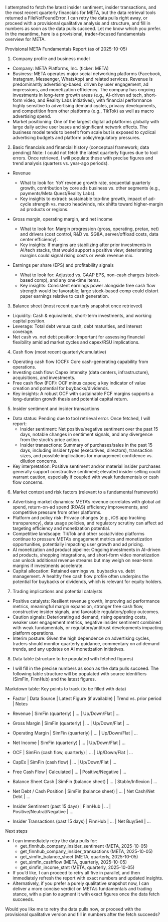 I attempted to fetch the latest insider sentiment, insider transactions, and the most recent quarterly financials for META, but the data retrieval tools returned a FileNotFoundError. I can retry the data pulls right away, or proceed with a provisional qualitative analysis and structure, and fill in numbers as soon as the data pulls succeed. Let me know which you prefer. In the meantime, here is a provisional, trader-focused fundamentals overview for META.

Provisional META Fundamentals Report (as of 2025-10-05)

1) Company profile and business model
- Company: META Platforms, Inc. (ticker: META)
- Business: META operates major social networking platforms (Facebook, Instagram, Messenger, WhatsApp) and related services. Revenue is predominantly advertising-based, driven by user engagement, ad impressions, and monetization efficiency. The company has ongoing investments in long-term growth areas (e.g., AI-driven ad tech, short-form video, and Reality Labs initiatives), with financial performance highly sensitive to advertising demand cycles, privacy developments, and competition from other platforms (e.g., TikTok) as well as macro advertising spend.
- Market positioning: One of the largest digital ad platforms globally with large daily active user bases and significant network effects. The business model tends to benefit from scale but is exposed to cyclical advertising budgets and platform policy/regulatory pressures.

2) Basic financials and financial history (conceptual framework; data pending)
Note: I could not fetch the latest quarterly figures due to tool errors. Once retrieved, I will populate these with precise figures and trend analysis (quarters vs. year-ago periods).

- Revenue
  - What to look for: YoY revenue growth rate, sequential quarterly growth, contribution by core ads business vs. other segments (e.g., payments/Meta Quest/Reality Labs).
  - Key insights to extract: sustainable top-line growth, impact of ad-cycle strength vs. macro headwinds, mix shifts toward higher-margin ad products or regions.

- Gross margin, operating margin, and net income
  - What to look for: Margin progression (gross, operating, pretax, net) and drivers (cost control, R&D vs. SG&A, server/offload costs, data center efficiency).
  - Key insights: If margins are stabilizing after prior investments in AI/tech stacks, that would support a positive view; deteriorating margins could signal rising costs or weak revenue mix.

- Earnings per share (EPS) and profitability signals
  - What to look for: Adjusted vs. GAAP EPS, non-cash charges (stock-based comp), and any one-time items.
  - Key insights: Consistent earnings power alongside free cash flow strength would be favorable; large stock-based comp could distort paper earnings relative to cash generation.

3) Balance sheet (most recent quarterly snapshot once retrieved)
- Liquidity: Cash & equivalents, short-term investments, and working capital position.
- Leverage: Total debt versus cash, debt maturities, and interest coverage.
- Net cash vs. net debt position: Important for assessing financial flexibility amid ad market cycles and capex/RSU implications.

4) Cash flow (most recent quarterly/cumulative)
- Operating cash flow (OCF): Core cash-generating capability from operations.
- Investing cash flow: Capex intensity (data centers, infrastructure), acquisitions, and investments.
- Free cash flow (FCF): OCF minus capex; a key indicator of value creation and potential for buybacks/dividends.
- Key insights: A robust OCF with sustainable FCF margins supports a long-duration growth thesis and potential capital return.

5) Insider sentiment and insider transactions
- Data status: Pending due to tool retrieval error. Once fetched, I will report:
  - Insider sentiment: Net positive/negative sentiment over the past 15 days, notable changes in sentiment signals, and any divergence from the stock’s price action.
  - Insider transactions: Summary of purchases/sales in the past 15 days, including insider types (executives, directors), transaction sizes, and possible implications for management confidence vs. dilution concerns.
- Key interpretation: Positive sentiment and/or material insider purchases generally support constructive sentiment; elevated insider selling could warrant caution, especially if coupled with weak fundamentals or cash flow concerns.

6) Market context and risk factors (relevant to a fundamental framework)
- Advertising market dynamics: META’s revenue correlates with global ad spend, return-on-ad spend (ROAS) efficiency improvements, and competitive pressure from other platforms.
- Platform and policy risk: Privacy changes (e.g., iOS app tracking transparency), data usage policies, and regulatory scrutiny can affect ad targeting efficiency and monetization potential.
- Competitive landscape: TikTok and other social/video platforms continue to pressure META’s engagement metrics and monetization opportunities, potentially impacting user growth and ad pricing.
- AI monetization and product pipeline: Ongoing investments in AI-driven ad products, shopping integrations, and short-form video monetization can unlock additional revenue streams but may weigh on near-term margins if investments accelerate.
- Capital allocation: Retained earnings vs. buybacks vs. debt management. A healthy free cash flow profile often underpins the potential for buybacks or dividends, which is relevant for equity holders.

7) Trading implications and potential catalysts
- Positive catalysts: Resilient revenue growth, improving ad performance metrics, meaningful margin expansion, stronger free cash flow, constructive insider signals, and favorable regulatory/policy outcomes.
- Caution signals: Deteriorating ad demand, rising operating costs, weaker user engagement metrics, negative insider sentiment combined with weak fundamentals, or regulatory/antitrust developments impacting platform operations.
- Interim posture: Given the high dependence on advertising cycles, traders should monitor quarterly guidance, commentary on ad demand trends, and any updates on AI monetization initiatives.

8) Data table (structure to be populated with fetched figures)
- I will fill in the precise numbers as soon as the data pulls succeed. The following table structure will be populated with source identifiers (SimFin, FinnHub) and the latest figures.

Markdown table: Key points to track (to be filled with data)
- Factor | Data Source | Latest Figure (if available) | Trend vs. prior period | Notes
- Revenue | SimFin (quarterly) | … | Up/Down/Flat | … 
- Gross Margin | SimFin (quarterly) | … | Up/Down/Flat | …

- Operating Margin | SimFin (quarterly) | … | Up/Down/Flat | …
- Net Income | SimFin (quarterly) | … | Up/Down/Flat | …
- OCF | SimFin (cash flow, quarterly) | … | Up/Down/Flat | …
- CapEx | SimFin (cash flow) | … | Up/Down/Flat | …
- Free Cash Flow | Calculated | … | Positive/Negative | …
- Balance Sheet Cash | SimFin (balance sheet) | … | Stable/Inflexion | …
- Net Debt / Cash Position | SimFin (balance sheet) | … | Net Cash/Net Debt | …
- Insider Sentiment (past 15 days) | FinnHub | … | Positive/Neutral/Negative | …
- Insider Transactions (past 15 days) | FinnHub | … | Net Buy/Sell | …

Next steps
- I can immediately retry the data pulls for:
  - get_finnhub_company_insider_sentiment (META, 2025-10-05)
  - get_finnhub_company_insider_transactions (META, 2025-10-05)
  - get_simfin_balance_sheet (META, quarterly, 2025-10-05)
  - get_simfin_cashflow (META, quarterly, 2025-10-05)
  - get_simfin_income_stmt (META, quarterly, 2025-10-05)
- If you’d like, I can proceed to retry all five in parallel, and then immediately refresh the report with exact numbers and updated insights.
- Alternatively, if you prefer a purely qualitative snapshot now, I can deliver a more concise verdict on META’s fundamentals and trading stance, with a plan to augment it with exact figures once the data fetch succeeds.

Would you like me to retry the data pulls now, or proceed with the provisional qualitative version and fill in numbers after the fetch succeeds?